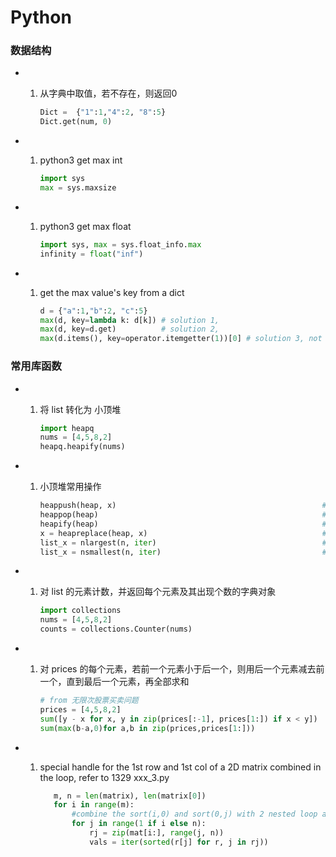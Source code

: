 # Python



### 数据结构

* 1. 从字典中取值，若不存在，则返回0

     ```python
     Dict =  {"1":1,"4":2, "8":5}
     Dict.get(num, 0)
     ```
* 1. python3 get max int

     ```python
     import sys
     max = sys.maxsize
     ```
* 1. python3 get max float

     ```python
     import sys, max = sys.float_info.max
     infinity = float("inf")
     ```
* 1. get the max value's key from a dict

     ```python
     d = {"a":1,"b":2, "c":5}
     max(d, key=lambda k: d[k]) # solution 1,
     max(d, key=d.get)          # solution 2,
     max(d.items(), key=operator.itemgetter(1))[0] # solution 3, not easy understanding, not recomended,
     ```

### 常用库函数

* 1. 将 list 转化为 小顶堆

     ```python
     import heapq
     nums = [4,5,8,2]
     heapq.heapify(nums)
     ```
* 1. 小顶堆常用操作

     ```python
     heappush(heap, x)                                              #将x压入堆中
     heappop(heap)                                                  #从堆中弹出最小的元素
     heapify(heap)                                                  #让列表具备堆特征
     x = heapreplace(heap, x)                                       #弹出最小的元素，并将x压入堆中
     list_x = nlargest(n, iter)                                     #返回iter中n个最大的元素
     list_x = nsmallest(n, iter)                                    #返回iter中n个最小的元素
     ```
* 1. 对 list 的元素计数，并返回每个元素及其出现个数的字典对象

     ```python
     import collections
     nums = [4,5,8,2]
     counts = collections.Counter(nums)
     ```
* 1. 对 prices 的每个元素，若前一个元素小于后一个，则用后一个元素减去前一个，直到最后一个元素，再全部求和

     ```python
     # from 无限次股票买卖问题
     prices = [4,5,8,2]
     sum([y - x for x, y in zip(prices[:-1], prices[1:]) if x < y])
     sum(max(b-a,0)for a,b in zip(prices,prices[1:]))
     ```
* 1. special handle for the 1st row and 1st col of a 2D matrix combined in the loop, refer to 1329 xxx\_3.py

     ```python
        m, n = len(matrix), len(matrix[0])
        for i in range(m):
            #combine the sort(i,0) and sort(0,j) with 2 nested loop and below if condition judgement.
            for j in range(1 if i else n):
                rj = zip(mat[i:], range(j, n))
                vals = iter(sorted(r[j] for r, j in rj))
     ```

